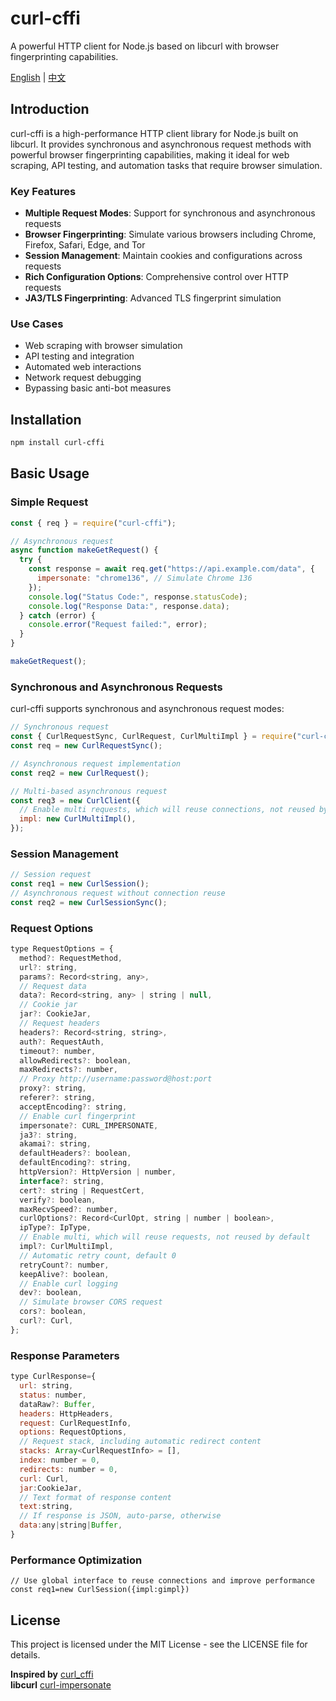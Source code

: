 # curl-cffi

A powerful HTTP client for Node.js based on libcurl with browser fingerprinting capabilities.

[English](https://github.com/tocha688/curl-cffi-node/blob/main/README.md) | [中文](https://github.com/tocha688/curl-cffi-node/blob/main/README.zh.md)

<a name="english"></a>

## Introduction

curl-cffi is a high-performance HTTP client library for Node.js built on libcurl. It provides synchronous and asynchronous request methods with powerful browser fingerprinting capabilities, making it ideal for web scraping, API testing, and automation tasks that require browser simulation.

### Key Features

- **Multiple Request Modes**: Support for synchronous and asynchronous requests
- **Browser Fingerprinting**: Simulate various browsers including Chrome, Firefox, Safari, Edge, and Tor
- **Session Management**: Maintain cookies and configurations across requests
- **Rich Configuration Options**: Comprehensive control over HTTP requests
- **JA3/TLS Fingerprinting**: Advanced TLS fingerprint simulation

### Use Cases

- Web scraping with browser simulation
- API testing and integration
- Automated web interactions
- Network request debugging
- Bypassing basic anti-bot measures

## Installation

```bash
npm install curl-cffi
```

## Basic Usage

### Simple Request

```javascript
const { req } = require("curl-cffi");

// Asynchronous request
async function makeGetRequest() {
  try {
    const response = await req.get("https://api.example.com/data", {
      impersonate: "chrome136", // Simulate Chrome 136
    });
    console.log("Status Code:", response.statusCode);
    console.log("Response Data:", response.data);
  } catch (error) {
    console.error("Request failed:", error);
  }
}

makeGetRequest();
```

### Synchronous and Asynchronous Requests

curl-cffi supports synchronous and asynchronous request modes:

```javascript
// Synchronous request
const { CurlRequestSync, CurlRequest, CurlMultiImpl } = require("curl-cffi");
const req = new CurlRequestSync();

// Asynchronous request implementation
const req2 = new CurlRequest();

// Multi-based asynchronous request
const req3 = new CurlClient({
  // Enable multi requests, which will reuse connections, not reused by default
  impl: new CurlMultiImpl(),
});
```

### Session Management

```javascript
// Session request
const req1 = new CurlSession();
// Asynchronous request without connection reuse
const req2 = new CurlSessionSync();
```

### Request Options

```javascript
type RequestOptions = {
  method?: RequestMethod,
  url?: string,
  params?: Record<string, any>,
  // Request data
  data?: Record<string, any> | string | null,
  // Cookie jar
  jar?: CookieJar,
  // Request headers
  headers?: Record<string, string>,
  auth?: RequestAuth,
  timeout?: number,
  allowRedirects?: boolean,
  maxRedirects?: number,
  // Proxy http://username:password@host:port
  proxy?: string,
  referer?: string,
  acceptEncoding?: string,
  // Enable curl fingerprint
  impersonate?: CURL_IMPERSONATE,
  ja3?: string,
  akamai?: string,
  defaultHeaders?: boolean,
  defaultEncoding?: string,
  httpVersion?: HttpVersion | number,
  interface?: string,
  cert?: string | RequestCert,
  verify?: boolean,
  maxRecvSpeed?: number,
  curlOptions?: Record<CurlOpt, string | number | boolean>,
  ipType?: IpType,
  // Enable multi, which will reuse requests, not reused by default
  impl?: CurlMultiImpl,
  // Automatic retry count, default 0
  retryCount?: number,
  keepAlive?: boolean,
  // Enable curl logging
  dev?: boolean,
  // Simulate browser CORS request
  cors?: boolean,
  curl?: Curl,
};
```

### Response Parameters

```javascript
type CurlResponse={
  url: string,
  status: number,
  dataRaw?: Buffer,
  headers: HttpHeaders,
  request: CurlRequestInfo,
  options: RequestOptions,
  // Request stack, including automatic redirect content
  stacks: Array<CurlRequestInfo> = [],
  index: number = 0,
  redirects: number = 0,
  curl: Curl,
  jar:CookieJar,
  // Text format of response content
  text:string,
  // If response is JSON, auto-parse, otherwise
  data:any|string|Buffer,
}
```

### Performance Optimization

```
// Use global interface to reuse connections and improve performance
const req1=new CurlSession({impl:gimpl})
```

## License

This project is licensed under the MIT License - see the LICENSE file for details.

**Inspired by** [curl_cffi](https://github.com/lexiforest/curl_cffi)  
**libcurl** [curl-impersonate](https://github.com/lexiforest/curl-impersonate)
